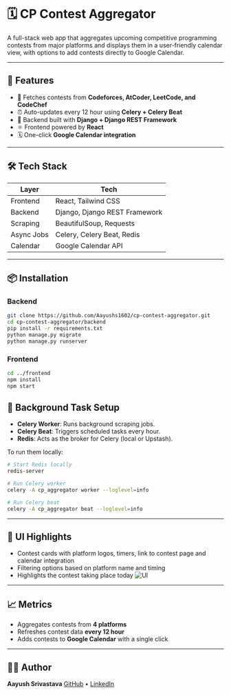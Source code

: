 
# 🗓️ CP Contest Aggregator

A full-stack web app that aggregates upcoming competitive programming contests from major platforms and displays them in a user-friendly calendar view, with options to add contests directly to Google Calendar.

---

## 🚀 Features

- 🔁 Fetches contests from **Codeforces, AtCoder, LeetCode, and CodeChef**
- ⏰ Auto-updates every 12 hour using **Celery + Celery Beat**
- 🧠 Backend built with **Django + Django REST Framework**
- ⚛️ Frontend powered by **React**
- 🗓️ One-click **Google Calendar integration**

---

## 🛠️ Tech Stack

| Layer      | Tech                                                                 |
|------------|----------------------------------------------------------------------|
| Frontend   | React, Tailwind CSS                                                  |
| Backend    | Django, Django REST Framework                                        |
| Scraping   | BeautifulSoup, Requests                                              |
| Async Jobs | Celery, Celery Beat, Redis                                           |
| Calendar   | Google Calendar API                                                  |

---

## 📦 Installation

### Backend

```bash
git clone https://github.com/Aayushs1602/cp-contest-aggregator.git
cd cp-contest-aggregator/backend
pip install -r requirements.txt
python manage.py migrate
python manage.py runserver
```

### Frontend

```bash
cd ../frontend
npm install
npm start
```


## 🔄 Background Task Setup

* **Celery Worker**: Runs background scraping jobs.
* **Celery Beat**: Triggers scheduled tasks every hour.
* **Redis**: Acts as the broker for Celery (local or Upstash).

To run them locally:

```bash
# Start Redis locally
redis-server

# Run Celery worker
celery -A cp_aggregator worker --loglevel=info

# Run Celery beat
celery -A cp_aggregator beat --loglevel=info
```

---

## 📅 UI Highlights

* Contest cards with platform logos, timers, link to contest page and calendar integration
* Filtering options based on platform name and timing
* Highlights the contest taking place today
![UI](assests\image.png)

---

## 📈 Metrics

* Aggregates contests from **4 platforms**
* Refreshes contest data **every 12 hour**
* Adds contests to **Google Calendar** with a single click

---

## 🧑‍💻 Author

**Aayush Srivastava**
[GitHub](https://github.com/Aayushs1602) • [LinkedIn](https://www.linkedin.com/in/aayushs1602)


